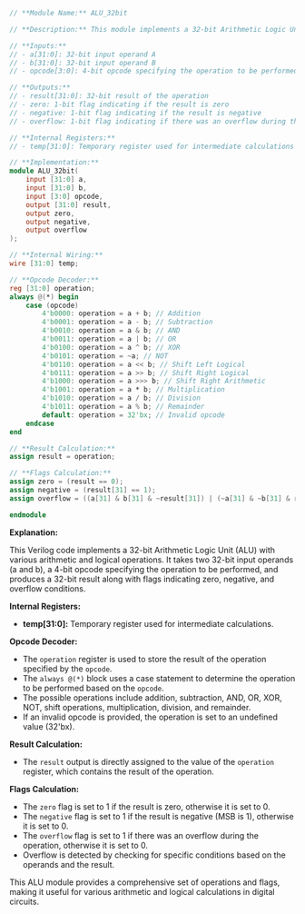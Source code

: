 ```verilog
// **Module Name:** ALU_32bit

// **Description:** This module implements a 32-bit Arithmetic Logic Unit (ALU) with various operations.

// **Inputs:**
// - a[31:0]: 32-bit input operand A
// - b[31:0]: 32-bit input operand B
// - opcode[3:0]: 4-bit opcode specifying the operation to be performed

// **Outputs:**
// - result[31:0]: 32-bit result of the operation
// - zero: 1-bit flag indicating if the result is zero
// - negative: 1-bit flag indicating if the result is negative
// - overflow: 1-bit flag indicating if there was an overflow during the operation

// **Internal Registers:**
// - temp[31:0]: Temporary register used for intermediate calculations

// **Implementation:**
module ALU_32bit(
    input [31:0] a,
    input [31:0] b,
    input [3:0] opcode,
    output [31:0] result,
    output zero,
    output negative,
    output overflow
);

// **Internal Wiring:**
wire [31:0] temp;

// **Opcode Decoder:**
reg [31:0] operation;
always @(*) begin
    case (opcode)
        4'b0000: operation = a + b; // Addition
        4'b0001: operation = a - b; // Subtraction
        4'b0010: operation = a & b; // AND
        4'b0011: operation = a | b; // OR
        4'b0100: operation = a ^ b; // XOR
        4'b0101: operation = ~a; // NOT
        4'b0110: operation = a << b; // Shift Left Logical
        4'b0111: operation = a >> b; // Shift Right Logical
        4'b1000: operation = a >>> b; // Shift Right Arithmetic
        4'b1001: operation = a * b; // Multiplication
        4'b1010: operation = a / b; // Division
        4'b1011: operation = a % b; // Remainder
        default: operation = 32'bx; // Invalid opcode
    endcase
end

// **Result Calculation:**
assign result = operation;

// **Flags Calculation:**
assign zero = (result == 0);
assign negative = (result[31] == 1);
assign overflow = ((a[31] & b[31] & ~result[31]) | (~a[31] & ~b[31] & result[31]));

endmodule
```

**Explanation:**

This Verilog code implements a 32-bit Arithmetic Logic Unit (ALU) with various arithmetic and logical operations. It takes two 32-bit input operands (a and b), a 4-bit opcode specifying the operation to be performed, and produces a 32-bit result along with flags indicating zero, negative, and overflow conditions.

**Internal Registers:**

- **temp[31:0]:** Temporary register used for intermediate calculations.

**Opcode Decoder:**

- The `operation` register is used to store the result of the operation specified by the `opcode`.
- The `always @(*)` block uses a case statement to determine the operation to be performed based on the `opcode`.
- The possible operations include addition, subtraction, AND, OR, XOR, NOT, shift operations, multiplication, division, and remainder.
- If an invalid opcode is provided, the operation is set to an undefined value (32'bx).

**Result Calculation:**

- The `result` output is directly assigned to the value of the `operation` register, which contains the result of the operation.

**Flags Calculation:**

- The `zero` flag is set to 1 if the result is zero, otherwise it is set to 0.
- The `negative` flag is set to 1 if the result is negative (MSB is 1), otherwise it is set to 0.
- The `overflow` flag is set to 1 if there was an overflow during the operation, otherwise it is set to 0.
- Overflow is detected by checking for specific conditions based on the operands and the result.

This ALU module provides a comprehensive set of operations and flags, making it useful for various arithmetic and logical calculations in digital circuits.